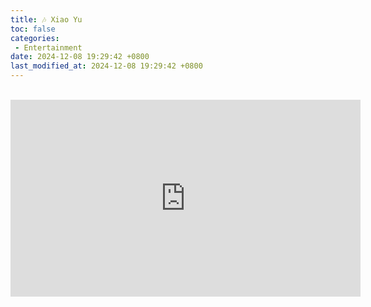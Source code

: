 ```yaml
---
title: 🎶 Xiao Yu
toc: false
categories:
 - Entertainment
date: 2024-12-08 19:29:42 +0800
last_modified_at: 2024-12-08 19:29:42 +0800
---
```


<br>

<iframe class="iframe--video" width="560" height="315" src="https://www.youtube.com/embed/6bi587lgWhM?si=G2R_6hdnPagY8owW" title="YouTube video player" frameborder="0" allow="accelerometer; autoplay; clipboard-write; encrypted-media; gyroscope; picture-in-picture; web-share" referrerpolicy="strict-origin-when-cross-origin" allowfullscreen></iframe>

<br>

